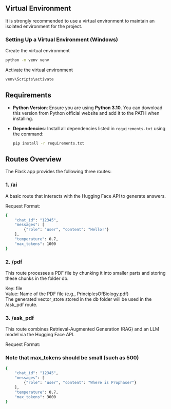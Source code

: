 ## Virtual Environment
It is strongly recommended to use a virtual environment to maintain an isolated environment for the project.

### Setting Up a Virtual Environment (Windows)

Create the virtual environment
  ```bash
  python -m venv venv
  ```

 Activate the virtual environment
  ```bash
  venv\Scripts\activate
  ```

## Requirements

- **Python Version**: Ensure you are using **Python 3.10**. You can download this version from Python official website and add it to the PATH when installing.
- **Dependencies**: Install all dependencies listed in `requirements.txt` using the command:

  ```bash
  pip install -r requirements.txt
  ```
## Routes Overview
The Flask app provides the following three routes:

### 1. /ai
A basic route that interacts with the Hugging Face API to generate answers.

Request Format:
```bash
{
    "chat_id": "12345",
    "messages": [
        {"role": "user", "content": "Hello!"}
    ],
    "temperature": 0.7,
    "max_tokens": 1000
}
  ```
### 2. /pdf
This route processes a PDF file by chunking it into smaller parts and storing these chunks in the folder db.

Key: file
<br> Value: Name of the PDF file (e.g., PrinciplesOfBiology.pdf)
<br> The generated vector_store stored in the db folder will be used in the /ask_pdf route.

### 3. /ask_pdf
This route combines Retrieval-Augmented Generation (RAG) and an LLM model via the Hugging Face API.

Request Format:
### Note that max_tokens should be small (such as 500)
```bash
{
    "chat_id": "12345",
    "messages": [
        {"role": "user", "content": "Where is Prophase?"}
    ],
    "temperature": 0.7,
    "max_tokens": 3000
}
```
